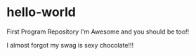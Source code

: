 # hello-world
First Program Repository
I'm Awesome and you should be too!!

I almost forgot my swag is sexy chocolate!!!
